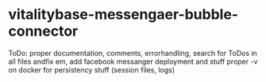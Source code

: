 # vitalitybase-messengaer-bubble-connector
ToDo: proper documentation, comments, errorhandling, search for ToDos in all files andfix em, add facebook messanger
deployment and stuff
proper -v on docker for persistency stuff (session files, logs)
